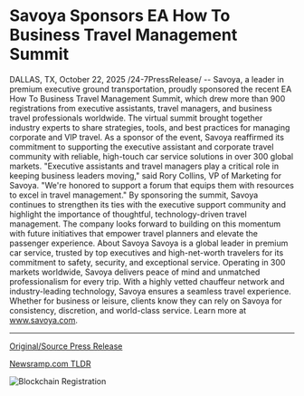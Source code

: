 # Savoya Sponsors EA How To Business Travel Management Summit

DALLAS, TX, October 22, 2025 /24-7PressRelease/ -- Savoya, a leader in premium executive ground transportation, proudly sponsored the recent EA How To Business Travel Management Summit, which drew more than 900 registrations from executive assistants, travel managers, and business travel professionals worldwide.  The virtual summit brought together industry experts to share strategies, tools, and best practices for managing corporate and VIP travel. As a sponsor of the event, Savoya reaffirmed its commitment to supporting the executive assistant and corporate travel community with reliable, high-touch car service solutions in over 300 global markets.  "Executive assistants and travel managers play a critical role in keeping business leaders moving," said Rory Collins, VP of Marketing for Savoya. "We're honored to support a forum that equips them with resources to excel in travel management."  By sponsoring the summit, Savoya continues to strengthen its ties with the executive support community and highlight the importance of thoughtful, technology-driven travel management. The company looks forward to building on this momentum with future initiatives that empower travel planners and elevate the passenger experience.  About Savoya  Savoya is a global leader in premium car service, trusted by top executives and high-net-worth travelers for its commitment to safety, security, and exceptional service. Operating in 300 markets worldwide, Savoya delivers peace of mind and unmatched professionalism for every trip. With a highly vetted chauffeur network and industry-leading technology, Savoya ensures a seamless travel experience. Whether for business or leisure, clients know they can rely on Savoya for consistency, discretion, and world-class service. Learn more at www.savoya.com. 

---

[Original/Source Press Release](https://www.24-7pressrelease.com/press-release/527928/savoya-sponsors-ea-how-to-business-travel-management-summit)
                    

[Newsramp.com TLDR](https://newsramp.com/curated-news/savoya-sponsors-major-business-travel-summit-for-executive-assistants/31ce9c94c48d913c9719108b8abc585d) 

 

 



![Blockchain Registration](https://cdn.newsramp.app/24-7PressRelease/qrcode/2510/22/oval2gVB.webp)